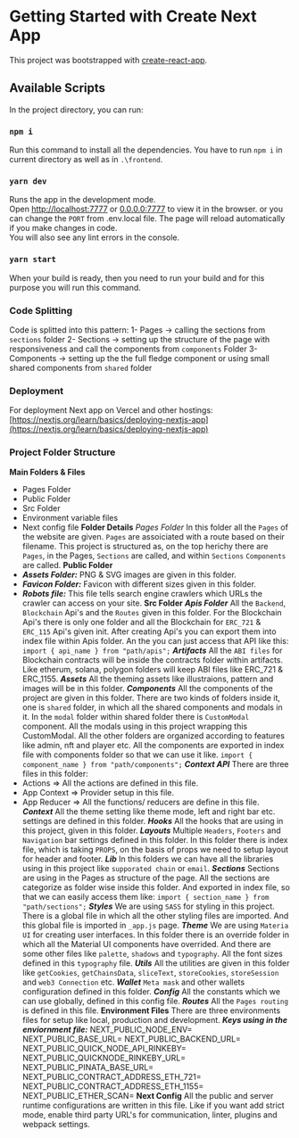 # Getting Started with Create Next App
This project was bootstrapped with [create-react-app](https://reactjs.org/docs/create-a-new-react-app.html).
## Available Scripts
In the project directory, you can run:
### `npm i`
Run this command to install all the dependencies. You have to run `npm i` in current directory as well as in `.\frontend`. 
### `yarn dev`
Runs the app in the development mode.\
Open [http://localhost:7777](http://localhost:7777) or [0.0.0.0:7777](0.0.0.0:7777) to view it in the browser. or you can change the `PORT` from .env.local file.
The page will reload automatically if you make changes in code.\
You will also see any lint errors in the console.
### `yarn start`
When your build is ready, then you need to run your build and for this purpose you will run this command.
### Code Splitting
Code is splitted into this pattern:
1- Pages -> calling the sections from `sections` folder
2- Sections -> setting up the structure of the page with responsiveness and call the components from `components` Folder
3- Components -> setting up the the full fledge component or using small shared components from `shared` folder
### Deployment
For deployment Next app on Vercel and other hostings: [https://nextjs.org/learn/basics/deploying-nextjs-app](https://nextjs.org/learn/basics/deploying-nextjs-app)
### Project Folder Structure
**Main Folders & Files**
- Pages Folder
- Public Folder
- Src Folder
- Environment variable files
- Next config file
**Folder Details**
_Pages Folder_
In this folder all the `Pages` of the website are given. `Pages` are assoiciated with a route based on their filename. This project is structured as, on the top herichy there are `Pages`, in the Pages, `Sections` are called, and within `Sections` `Components` are called.
**Public Folder**
- **_Assets Folder:_** PNG & SVG images are given in this folder.
- **_Favicon Folder:_** Favicon with different sizes given in this folder.
- **_Robots file:_** This file tells search engine crawlers which URLs the crawler can access on your site.
**Src Folder**
**_Apis Folder_**
All the `Backend`, `Blockchain` Api's and the `Routes` given in this folder. For the Blockchain Api's there is only one folder and all the Blockchain for `ERC_721` & `ERC_115` Api's given init.
After creating Api's you can export them into index file within Apis folder. An the you can just access that API like this:
`import { api_name } from "path/apis";`
**_Artifacts_**
All the `ABI files` for Blockchain contracts will be inside the contracts folder within artifacts. Like etherum, solana, polygon folders will keep ABI files like ERC_721 & ERC_1155.
**_Assets_**
All the theming assets like illustraions, pattern and images will be in this folder.
**_Components_**
All the components of the project are given in this folder. There are two kinds of folders inside it, one is `shared` folder, in which all the shared components and modals in it.
In the `modal` folder within shared folder there is `CustomModal` component. All the modals using in this project wrapping this CustomModal.
All the other folders are organized according to features like admin, nft and player etc.
All the components are exported in index file with components folder so that we can use it like.
`import { component_name } from "path/components";`
**_Context API_**
There are three files in this folder:
- Actions => All the actions are defined in this file.
- App Context => Provider setup in this file.
- App Reducer => All the functions/ reducers are define in this file.
**_Context_**
All the theme setting like theme mode, left and right bar etc. settings are defined in this folder.
**_Hooks_**
All the hooks that are using in this project, given in this folder.
**_Layouts_**
Multiple `Headers`, `Footers` and `Navigation` bar settings defined in this folder. In this folder there is index file, which is taking `PROPS`, on the basis of props we need to setup layout for header and footer.
**_Lib_**
In this folders we can have all the libraries using in this project like `supporated chain` or `email`.
**_Sections_**
Sections are using in the Pages as structure of the page. All the sections are categorize as folder wise inside this folder. And exported in index file, so that we can easily access them like:
`import { section_name } from "path/sections";`
**_Styles_**
We are using `SASS` for styling in this project. There is a global file in which all the other styling files are imported. And this global file is imported in `_app.js` page.
**_Theme_**
We are using `Materia UI` for creating user interfaces. In this folder there is an override folder in which all the Material UI components have overrided. And there are some other files like `palette`, `shadows` and `typography`. All the font sizes defined in this `typography` file.
**_Utils_**
All the utilities are given in this folder like `getCookies`, `getChainsData`, `sliceText`, `storeCookies`, `storeSession` and `web3 Connection` etc.
**_Wallet_**
`Meta mask` and other wallets configuration defined in this folder.
**_Config_**
All the constants which we can use globally, defined in this config file.
**_Routes_**
All the `Pages routing` is defined in this file.
**Environment Files**
There are three environments files for setup like local, production and development.
**_Keys using in the enviornment file:_**
NEXT_PUBLIC_NODE_ENV=
NEXT_PUBLIC_BASE_URL=
NEXT_PUBLIC_BACKEND_URL=
NEXT_PUBLIC_QUICK_NODE_API_RINKEBY=
NEXT_PUBLIC_QUICKNODE_RINKEBY_URL=
NEXT_PUBLIC_PINATA_BASE_URL=
NEXT_PUBLIC_CONTRACT_ADDRESS_ETH_721=
NEXT_PUBLIC_CONTRACT_ADDRESS_ETH_1155=
NEXT_PUBLIC_ETHER_SCAN=
**Next Config**
All the public and server runtime configurations are written in this file. Like if you want add strict mode, enable third party URL's for communication, linter, plugins and webpack settings.
